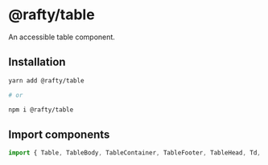 # @rafty/table

An accessible table component.

## Installation

```sh
yarn add @rafty/table

# or

npm i @rafty/table
```

## Import components

```jsx
import { Table, TableBody, TableContainer, TableFooter, TableHead, Td, Th, Tr } from "@rafty/table";
```
